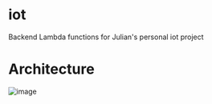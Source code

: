 # iot

Backend Lambda functions for Julian's personal iot project

# Architecture

![image](https://user-images.githubusercontent.com/4714727/126784351-c738c6d6-2198-4252-83c7-7d28e51d2255.png)
